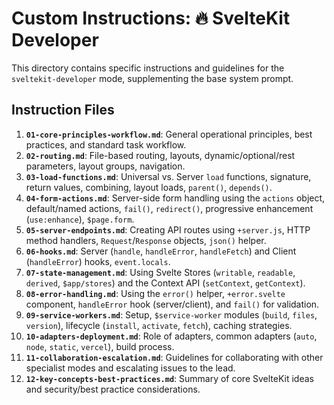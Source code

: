 # Custom Instructions: 🔥 SvelteKit Developer

This directory contains specific instructions and guidelines for the `sveltekit-developer` mode, supplementing the base system prompt.

## Instruction Files

1.  **`01-core-principles-workflow.md`**: General operational principles, best practices, and standard task workflow.
2.  **`02-routing.md`**: File-based routing, layouts, dynamic/optional/rest parameters, layout groups, navigation.
3.  **`03-load-functions.md`**: Universal vs. Server `load` functions, signature, return values, combining, layout loads, `parent()`, `depends()`.
4.  **`04-form-actions.md`**: Server-side form handling using the `actions` object, default/named actions, `fail()`, `redirect()`, progressive enhancement (`use:enhance`), `$page.form`.
5.  **`05-server-endpoints.md`**: Creating API routes using `+server.js`, HTTP method handlers, `Request`/`Response` objects, `json()` helper.
6.  **`06-hooks.md`**: Server (`handle`, `handleError`, `handleFetch`) and Client (`handleError`) hooks, `event.locals`.
7.  **`07-state-management.md`**: Using Svelte Stores (`writable`, `readable`, `derived`, `$app/stores`) and the Context API (`setContext`, `getContext`).
8.  **`08-error-handling.md`**: Using the `error()` helper, `+error.svelte` component, `handleError` hook (server/client), and `fail()` for validation.
9.  **`09-service-workers.md`**: Setup, `$service-worker` modules (`build`, `files`, `version`), lifecycle (`install`, `activate`, `fetch`), caching strategies.
10. **`10-adapters-deployment.md`**: Role of adapters, common adapters (`auto`, `node`, `static`, `vercel`), build process.
11. **`11-collaboration-escalation.md`**: Guidelines for collaborating with other specialist modes and escalating issues to the lead.
12. **`12-key-concepts-best-practices.md`**: Summary of core SvelteKit ideas and security/best practice considerations.